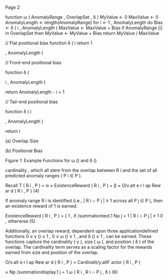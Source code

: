 Page 2

function ω ( AnomalyRange , OverlapSet , δ ) MyValue ← 0 MaxValue ← 0 AnomalyLength ← length(AnomalyRange) for i ← 1 , AnomalyLength do Bias ← δ ( i , AnomalyLength ) MaxValue ← MaxValue + Bias if AnomalyRange [i] in OverlapSet then MyValue ← MyValue + Bias return MyValue / MaxValue

// Flat positional bias function δ ( i return 1

, AnomalyLength )

// Front-end positional bias

function δ (

i , AnomalyLength )

return AnomalyLength - i + 1

// Tail-end positional bias

function δ ( i

, AnomalyLength )

return i

(a) Overlap Size

(b) Positional Bias

Figure 1: Example Functions for ω () and δ ()

cardinality , which all stem from the overlap between R i and the set of all predicted anomaly ranges ( P i ∈ P ).

Recall T ( R i , P ) = α × ExistenceReward ( R i , P ) + β × O/v.alt e r l ap Rew ar d ( R i , P ) (4)

If anomaly range R i is identified (i.e., | R i ∩ P j | ≥ 1 across all P j ∈ P ), then an existence reward of 1 is earned.

ExistenceReward ( R i , P ) = { 1 , if /summationtext.1 Np j = 1 | R i ∩ P j | ≥ 1 0 , otherwise (5)

Additionally, an overlap reward, dependent upon three applicationdefined functions 0 ≤ γ () ≤ 1 , 0 ≤ ω () ≤ 1 , and δ () ≥ 1 , can be earned. These functions capture the cardinality ( γ ), size ( ω ), and position ( δ ) of the overlap. The cardinality term serves as a scaling factor for the rewards earned from size and position of the overlap.

O/v.alt e r l ap Rew ar d ( R i , P ) = Cardinalit/y.altF actor ( R i , P )

× Np /summationdisplay.1 j = 1 ω ( R i , R i ∩ P j , δ ) (6)